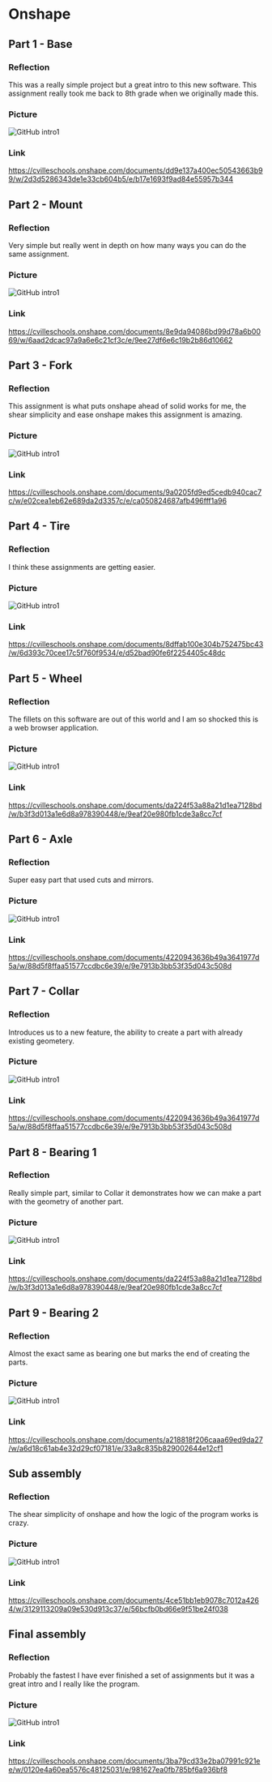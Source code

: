# Onshape

## Part 1 - Base
### Reflection
This was a really simple project but a great intro to this new software. This assignment really took me back to 8th grade when we originally made this.
### Picture
![GitHub intro1](hggd.png)
### Link
https://cvilleschools.onshape.com/documents/dd9e137a400ec50543663b99/w/2d3d5286343de1e33cb604b5/e/b17e1693f9ad84e55957b344


## Part 2 - Mount
### Reflection
Very simple but really went in depth on how many ways you can do the same assignment.
### Picture
![GitHub intro1](2int.png)
### Link
https://cvilleschools.onshape.com/documents/8e9da94086bd99d78a6b0069/w/6aad2dcac97a9a6e6c21cf3c/e/9ee27df6e6c19b2b86d10662


## Part 3 - Fork
### Reflection
This assignment is what puts onshape ahead of solid works for me, the shear simplicity and ease onshape makes this assignment is amazing.
### Picture
![GitHub intro1](int3.png)
### Link
https://cvilleschools.onshape.com/documents/9a0205fd9ed5cedb940cac7c/w/e02cea1eb62e689da2d3357c/e/ca050824687afb496fff1a96


## Part 4 - Tire
### Reflection
I think these assignments are getting easier.
### Picture
![GitHub intro1](int4.png)
### Link
https://cvilleschools.onshape.com/documents/8dffab100e304b752475bc43/w/6d393c70cee17c5f760f9534/e/d52bad90fe6f2254405c48dc


## Part 5 - Wheel
### Reflection
The fillets on this software are out of this world and I am so shocked this is a web browser application.
### Picture
![GitHub intro1](int5.png)
### Link
https://cvilleschools.onshape.com/documents/da224f53a88a21d1ea7128bd/w/b3f3d013a1e6d8a978390448/e/9eaf20e980fb1cde3a8cc7cf

## Part 6 - Axle
### Reflection
Super easy part that used cuts and mirrors.
### Picture
![GitHub intro1](int6.png)
### Link
https://cvilleschools.onshape.com/documents/4220943636b49a3641977d5a/w/88d5f8ffaa51577ccdbc6e39/e/9e7913b3bb53f35d043c508d

## Part 7 - Collar
### Reflection
Introduces us to a new feature, the ability to create a part with already existing geometery.
### Picture
![GitHub intro1](int7.png)
### Link
https://cvilleschools.onshape.com/documents/4220943636b49a3641977d5a/w/88d5f8ffaa51577ccdbc6e39/e/9e7913b3bb53f35d043c508d

## Part 8 - Bearing 1
### Reflection
Really simple part, similar to Collar it demonstrates how we can make a part with the geometry of another part.
### Picture
![GitHub intro1](int8.png)
### Link
https://cvilleschools.onshape.com/documents/da224f53a88a21d1ea7128bd/w/b3f3d013a1e6d8a978390448/e/9eaf20e980fb1cde3a8cc7cf

## Part 9 - Bearing 2
### Reflection
Almost the exact same as bearing one but marks the end of creating the parts.
### Picture
![GitHub intro1](int9.png)
### Link
https://cvilleschools.onshape.com/documents/a218818f206caaa69ed9da27/w/a6d18c61ab4e32d29cf07181/e/33a8c835b829002644e12cf1

## Sub assembly
### Reflection
The shear simplicity of onshape and how the logic of the program works is crazy.
### Picture
![GitHub intro1](int10.png)
### Link
https://cvilleschools.onshape.com/documents/4ce51bb1eb9078c7012a4264/w/3129113209a09e530d913c37/e/56bcfb0bd66e9f51be24f038


## Final assembly
### Reflection
Probably the fastest I have ever finished a set of assignments but it was a great intro and I really like the program.
### Picture
![GitHub intro1](int11.png)
### Link
https://cvilleschools.onshape.com/documents/3ba79cd33e2ba07991c921ee/w/0120e4a60ea5576c48125031/e/981627ea0fb785bf6a936bf8


